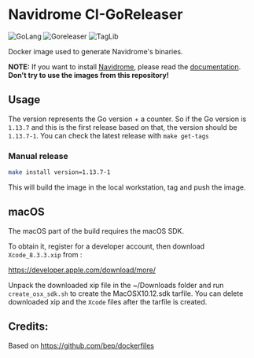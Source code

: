 # Navidrome CI-GoReleaser

![GoLang](https://img.shields.io/badge/Go-1.14.7-brightgreen)
![Goreleaser](https://img.shields.io/badge/Goreleaser-0.139.0-brightgreen)
![TagLib](https://img.shields.io/badge/TagLib-1.11.1-brightgreen)

Docker image used to generate Navidrome's binaries.

**NOTE:** If you want to install [Navidrome](https://www.navidrome.org), please read the [documentation](https://www.navidrome.org/docs/installation/). **Don't try to use the images from this repository!**

## Usage

The version represents the Go version + a counter. So if the Go version is `1.13.7` and this is
the first release based on that, the version should be `1.13.7-1`. You can check the latest release with `make get-tags`

### Manual release

```bash
make install version=1.13.7-1 
```

This will build the image in the local workstation, tag and push the image.

## macOS

The macOS part of the build requires the macOS SDK.

To obtain it, register for a developer account, then download `Xcode_8.3.3.xip` from :

https://developer.apple.com/download/more/

Unpack the downloaded xip file in the ~/Downloads folder and run `create_osx_sdk.sh` to create the MacOSX10.12.sdk tarfile. 
You can delete downloaded xip and the `Xcode` files after the tarfile is created.

## Credits:

Based on https://github.com/bep/dockerfiles
